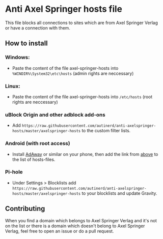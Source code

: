# Anti Axel Springer hosts file

This file blocks all connections to sites which are from Axel Springer Verlag or have a connection with them.

## How to install

### Windows:

- Paste the content of the file axel-springer-hosts into `%WINDIR%\System32\etc\hosts` (admin rights are neccessary)

### Linux:

- Paste the content of the file axel-springer-hosts into `/etc/hosts` (root rights are neccessary)

### uBlock Origin and other adblock add-ons

- Add `https://raw.githubusercontent.com/autinerd/anti-axelspringer-hosts/master/axelspringer-hosts` to the custom filter lists.

### Android (with root access)

- Install [AdAway](https://github.com/AdAway/AdAway) or similar on your phone, then add the link from [above](#ublock-origin-and-other-adblock-add-ons) to the list of hosts-files.

### Pi-hole

- Under Settings > Blocklists add `https://raw.githubusercontent.com/autinerd/anti-axelspringer-hosts/master/axelspringer-hosts` to your blocklists and update Gravity.

## Contributing

When you find a domain which belongs to Axel Springer Verlag and it's not on the list or there is a domain which doesn't belong to Axel Springer Verlag, feel free to open an issue or do a pull request.
